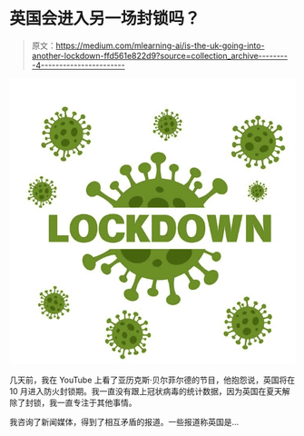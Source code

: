 # 英国会进入另一场封锁吗？

> 原文：<https://medium.com/mlearning-ai/is-the-uk-going-into-another-lockdown-ffd561e822d9?source=collection_archive---------4----------------------->

![](img/bc932e276df051186fd70353d03fc49b.png)

几天前，我在 YouTube 上看了亚历克斯·贝尔菲尔德的节目，他抱怨说，英国将在 10 月进入防火封锁期。我一直没有跟上冠状病毒的统计数据，因为英国在夏天解除了封锁，我一直专注于其他事情。

我咨询了新闻媒体，得到了相互矛盾的报道。一些报道称英国是…